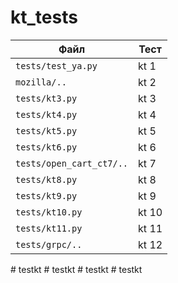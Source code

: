 # kt_tests

| Файл               | Тест |
|--------------------|------|
| `tests/test_ya.py` | kt 1 |
| `mozilla/..`       | kt 2 |
| `tests/kt3.py`     | kt 3 |
| `tests/kt4.py`     | kt 4 |
| `tests/kt5.py`     | kt 5 |
| `tests/kt6.py`     | kt 6 |
| `tests/open_cart_ct7/..`| kt 7 |
| `tests/kt8.py`     | kt 8 |
| `tests/kt9.py`     | kt 9 |
| `tests/kt10.py`    | kt 10|
| `tests/kt11.py`    | kt 11|
| `tests/grpc/..`    | kt 12|
#   t e s t k t  
 #   t e s t k t  
 #   t e s t k t  
 #   t e s t k t  
 